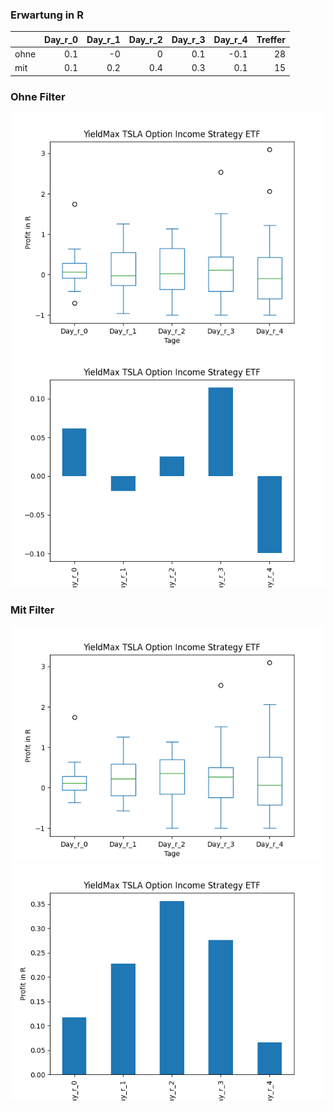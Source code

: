 ### Erwartung in R
|      |   Day_r_0 |   Day_r_1 |   Day_r_2 |   Day_r_3 |   Day_r_4 |   Treffer |
|:-----|----------:|----------:|----------:|----------:|----------:|----------:|
| ohne |       0.1 |      -0   |       0   |       0.1 |      -0.1 |        28 |
| mit  |       0.1 |       0.2 |       0.4 |       0.3 |       0.1 |        15 |

### Ohne Filter
![image info](./data/TSLY_box_all.png)
![image info](./data/TSLY_median_all.png)

### Mit Filter
![image info](./data/TSLY_box_filtered.png)
![image info](./data/TSLY_median_filtered.png)